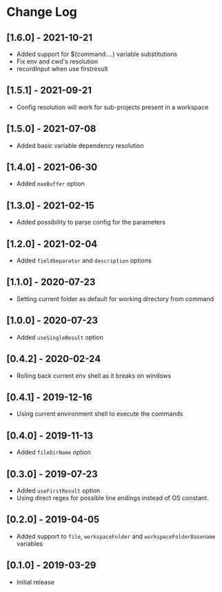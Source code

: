 # Change Log

## [1.6.0] - 2021-10-21
- Added support for ${command:...} variable substitutions
- Fix env and cwd's resolution
- recordInput when use firstresult

## [1.5.1] - 2021-09-21
- Config resolution will work for sub-projects present in a workspace

## [1.5.0] - 2021-07-08
- Added basic variable dependency resolution

## [1.4.0] - 2021-06-30
- Added `maxBuffer` option

## [1.3.0] - 2021-02-15
- Added possibility to parse config for the parameters

## [1.2.0] - 2021-02-04
- Added `fieldSeparator` and `description` options

## [1.1.0] - 2020-07-23
- Setting current folder as default for working directory from command

## [1.0.0] - 2020-07-23
- Added `useSingleResult` option

## [0.4.2] - 2020-02-24
- Rolling back current env shell as it breaks on windows

## [0.4.1] - 2019-12-16
- Using current environment shell to execute the commands

## [0.4.0] - 2019-11-13
- Added `fileDirName` option

## [0.3.0] - 2019-07-23

- Added `useFirstResult` option
- Using direct regex for possible line endings instead of OS constant.

## [0.2.0] - 2019-04-05

- Added support to `file`, `workspaceFolder` and `workspaceFolderBasename` variables

## [0.1.0] - 2019-03-29

- Initial release
